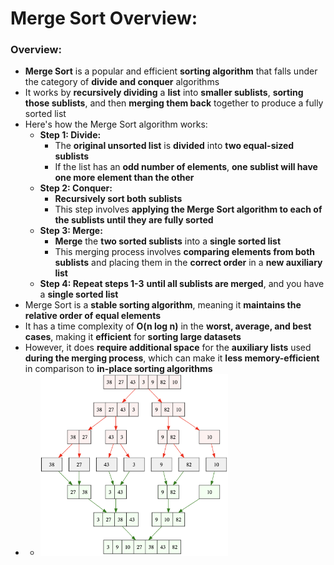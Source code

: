 # Merge Sort Overview:

### Overview:
* **Merge Sort** is a popular and efficient **sorting algorithm** that falls under the category of **divide and 
  conquer** algorithms
* It works by **recursively dividing** a **list** into **smaller sublists**, **sorting those sublists**, and then 
  **merging them back** together to produce a fully sorted list
* Here's how the Merge Sort algorithm works:
  * **Step 1: Divide:**
    * The **original unsorted list** is **divided** into **two equal-sized sublists**
    * If the list has an **odd number of elements**, **one sublist will have one more element than the other**
  * **Step 2: Conquer:**
    * **Recursively sort both sublists**
    * This step involves **applying the Merge Sort algorithm to each of the sublists until they are fully sorted**
  * **Step 3: Merge:**
    * **Merge** the **two sorted sublists** into a **single sorted list**
    * This merging process involves **comparing elements from both sublists** and placing them in the **correct order** in a 
      **new auxiliary list**
  * **Step 4: Repeat steps 1-3** **until all sublists are merged**, and you have a **single sorted list**
* Merge Sort is a **stable sorting algorithm**, meaning it **maintains the relative order of equal elements**
* It has a time complexity of **O(n log n)** in the **worst, average, and best cases**, making it **efficient** for 
  **sorting large datasets**
* However, it does **require additional space** for the **auxiliary lists** used **during the merging process**, which 
  can make it **less memory-efficient** in comparison to **in-place sorting algorithms**
* * <img src="images/Merge_Sort_Diagram.png" width="300">